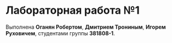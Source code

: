 # Лабораторная работа №1

Выполнена **Оганян Робертом**, **Дмитрием Трониным**, **Игорем Руховичем**, студентами группы **381808-1**.
